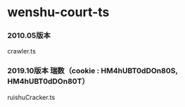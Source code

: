 # wenshu-court-ts

### 2010.05版本
crawler.ts

### 2019.10版本 瑞数（cookie : HM4hUBT0dDOn80S, HM4hUBT0dDOn80T）
ruishuCracker.ts
